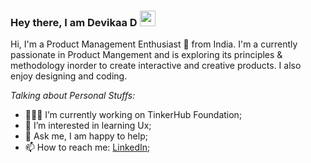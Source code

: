 ### Hey there, I am Devikaa D <img src="https://media.giphy.com/media/hvRJCLFzcasrR4ia7z/giphy.gif" width="25px"> 


Hi, I'm a Product Management Enthusiast 🚀 from India. I'm a currently passionate in Product Mangement and is exploring its principles & methodology inorder to create interactive and creative products.  I also enjoy designing and coding.


  
*Talking about Personal Stuffs:*

- 👨🏽‍💻 I’m currently working on TinkerHub Foundation;
- 🌱 I’m interested in learning Ux; 
- 💬 Ask me, I am happy to help;
- 📫 How to reach me: [LinkedIn](https://www.linkedin.com/in/devikaa-d/);
